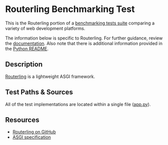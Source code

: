 # Routerling Benchmarking Test

This is the Routerling portion of a [benchmarking tests suite](../../)
comparing a variety of web development platforms.

The information below is specific to Routerling. For further guidance,
review the [documentation](https://github.com/TechEmpower/FrameworkBenchmarks/wiki).
Also note that there is additional information provided in
the [Python README](../).

## Description

[Routerling](https://github.com/rayattack/pyrouterling) is a lightweight ASGI framework.

## Test Paths & Sources

All of the test implementations are located within a single file ([app.py](app.py)).

## Resources

* [Routerling on GitHub](https://github.com/rayattack/pyrouterling)
* [ASGI specification](https://asgi.readthedocs.io/en/latest/)
